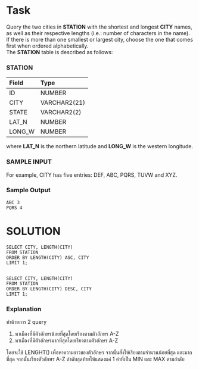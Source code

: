 # Task
Query the two cities in **STATION** with the shortest and longest **CITY** names, as well as their respective lengths (i.e.: number of characters in the name). If there is more than one smallest or largest city, choose the one that comes first when ordered alphabetically. <br>
The **STATION** table is described as follows:

### STATION

| Field       | Type         |  
| :---------- | :----------- |
| ID          | NUMBER       |
| CITY        | VARCHAR2(21) |
| STATE       | VARCHAR2(2)  |
| LAT_N       | NUMBER       |
| LONG_W      | NUMBER       |

where **LAT_N** is the northern latitude and **LONG_W** is the western longitude. <br>

### SAMPLE INPUT
For example, CITY has five entries: DEF, ABC, PQRS, TUVW and XYZ.

### Sample Output
```
ABC 3
PQRS 4
```

# SOLUTION
```
SELECT CITY, LENGTH(CITY)
FROM STATION
ORDER BY LENGTH(CITY) ASC, CITY
LIMIT 1;


SELECT CITY, LENGTH(CITY)
FROM STATION
ORDER BY LENGTH(CITY) DESC, CITY
LIMIT 1;
```

### Explanation
ทำด้วยการ 2 query
1. หาเมืองที่มีตัวอักษรน้อยที่สุดโดยเรียงตามตัวอักษร A-Z
2. หาเมืองที่มีตัวอักษรมากที่สุดโดยเรียงตามตัวอักษร A-Z

โดยจะใช้ LENGHT() เพื่อหาความยาวของตัวอักษร จากนั้นสั่งให้เรียงตามจำนวนน้อยที่สุด และมากที่สุด จากนั้นเรียงตัวอักษร A-Z ลำดับสุดท้ายให้แสดงแค่ 1 ค่าที่เป็น MIN และ MAX ตามลำดับ
